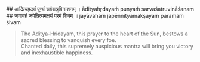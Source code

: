 <section>
<section data-markdown data-audio-src="../audio/adityahridayam/adityahridayam_4.m4a">
## आदित्यहृदयं पुण्यं सर्वशत्रुविनाशनम् ।
ādityahr̥dayaṁ puṇyaṁ sarvaśatruvināśanam
## जयावहं जपेन्नित्यमक्षयं परमं शिवम् ॥
jayāvahaṁ japēnnityamakṣayaṁ paramaṁ śivam

> The Aditya-Hridayam, this prayer to the heart of the Sun, bestows a sacred blessing to vanquish every foe.   
> Chanted daily, this supremely auspicious mantra will bring you victory and inexhaustible happiness.
<!--

“This supreme prayer, Ādityahrudayam, is the best amongst auspicious verses, it will destroy all sins, dispel all doubts, allay all worry and sorrow, anxiety and anguish, and increase the longevity of life. It gives complete prosperity.

This holy hymn dedicated to the Sun deity will result in destroying all enemies and bring you victory and never ending supreme bliss.

By Chanting the Aditya-Hridayam (the meditation of Sun in the heart ) which is very auspicious and highly beneficial, you will be victorious in battle. This holy hymn dedicated to the Sun-God will result in destroying all enemies and bring you victory and permanent happiness. 
-->
</section>
</section>

